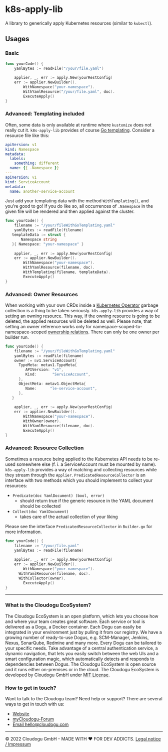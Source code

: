 # k8s-apply-lib

A library to generically apply Kubernetes resources (similar to `kubectl`).

## Usages

### Basic

```go
func yourCode() {
	yamlBytes := readFile("/your/file.yaml")
	
	applier, _, err := apply.New(yourRestConfig)
	err := applier.NewBuilder().
		WithNamespace("your-namespace").
		WithYamlResource("/your/file.yaml", doc).
		ExecuteApply()
}
```

### Advanced: Templating included

Often, some data is only available at runtime where `kustomize` does not really cut it. `k8s-apply-lib` provides of course [Go templating](https://golangdocs.com/templates-in-golang). Consider a resource file like this:
```yaml
apiVersion: v1
kind: Namespace
metadata:
  labels:
    something: different
  name: {{ .Namespace }}
---
apiVersion: v1
kind: ServiceAccount
metadata:
  name: another-service-account
```

Just add your templating data with the method `WithTemplating()`, and you're good to go! If you do like so, all occurrences of `.Namespace` in the given file will be rendered and then applied against the cluster.

```go
func yourCode() {
	filename := "/your/fileWithGoTemplating.yaml"
	yamlBytes := readFile(filename)
   templateData := struct {
	   Namespace string
   }{ Namespace: "your-namespace" }
   
	applier, _, err := apply.New(yourRestConfig)
	err := applier.NewBuilder().
		WithNamespace("your-namespace").
		WithYamlResource(filename, doc).
		WithTemplating(filename, templateData).
		ExecuteApply()
}
```

### Advanced: Owner Resources

When working with your own CRDs inside a [Kubernetes Operator](https://kubernetes.io/docs/concepts/extend-kubernetes/operator/) garbage collection is a thing to be taken seriously. `k8s-apply-lib` provides a way of setting an owning resource. This way, if the owning resource is going to be deleted, the applied resources will be deleted as well. Please note, that setting an owner reference works only for namespace-scoped-to-namespace-scoped [ownership relations](https://kubernetes.io/docs/concepts/overview/working-with-objects/owners-dependents/). There can only be one owner per builder run.

```go
func yourCode() {
	filename := "/your/fileWithGoTemplating.yaml"
	yamlBytes := readFile(filename)
	owner := &v1.ServiceAccount{
      TypeMeta: metav1.TypeMeta{
         APIVersion: "v1",
         Kind:       "ServiceAccount",
      },
      ObjectMeta: metav1.ObjectMeta{
         Name:      "le-service-account",
      },
   }
   
	applier, _, err := apply.New(yourRestConfig)
	err := applier.NewBuilder().
		WithNamespace("your-namespace").
		WithOwner(owner).
		WithYamlResource(filename, doc).
		ExecuteApply()
}
```
### Advanced: Resource Collection

Sometimes a resource being applied to the Kubernetes API needs to be re-used somewhere else (f. i. a ServiceAccount must be mounted by name). `k8s-apply-lib` provides a way of matching and collecting resources while they stream through the `Applier`. `PredicatedResourceCollector` is an interface with two methods which you should implement to collect your resources:
- `Predicate(doc YamlDocument) (bool, error)`
  - should return true if the generic resource in the YAML document should be collected 
- `Collect(doc YamlDocument)`
  - takes care of the actual collection of your liking

Please see the interface `PredicatedResourceCollector` in `Builder.go` for more information.

```go
func yourCode() {
	filename := "/your/file.yaml"
	yamlBytes := readFile(filename)
   
	applier, _, err := apply.New(yourRestConfig)
	err := applier.NewBuilder().
		WithNamespace("your-namespace").
      WithYamlResource(filename, doc).
      WithCollector(owner).
		ExecuteApply()
}
```

---

### What is the Cloudogu EcoSystem?

The Cloudogu EcoSystem is an open platform, which lets you choose how and where your team creates great software. Each
service or tool is delivered as a Dogu, a Docker container. Each Dogu can easily be integrated in your environment just
by pulling it from our registry. We have a growing number of ready-to-use Dogus, e.g. SCM-Manager, Jenkins, Nexus,
SonarQube, Redmine and many more. Every Dogu can be tailored to your specific needs. Take advantage of a central
authentication service, a dynamic navigation, that lets you easily switch between the web UIs and a smart configuration
magic, which automatically detects and responds to dependencies between Dogus. The Cloudogu EcoSystem is open source and
it runs either on-premises or in the cloud. The Cloudogu EcoSystem is developed by Cloudogu GmbH
under [MIT License](https://cloudogu.com/license.html).

### How to get in touch?

Want to talk to the Cloudogu team? Need help or support? There are several ways to get in touch with us:

* [Website](https://cloudogu.com)
* [myCloudogu-Forum](https://forum.cloudogu.com/topic/34?ctx=1)
* [Email hello@cloudogu.com](mailto:hello@cloudogu.com)

---
&copy; 2022 Cloudogu GmbH - MADE WITH :heart:&nbsp;FOR DEV
ADDICTS. [Legal notice / Impressum](https://cloudogu.com/imprint.html)

